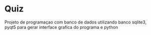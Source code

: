# Quiz
Projeto de programaçao com banco de dados utilizando banco sqlite3, pyqt5 para gerar interface grafica do programa e python
